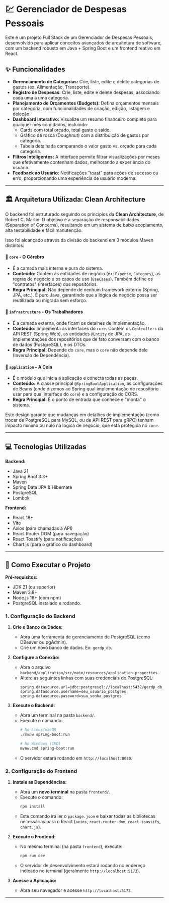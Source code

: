 # 💹 Gerenciador de Despesas Pessoais

Este é um projeto Full Stack de um Gerenciador de Despesas Pessoais, desenvolvido para aplicar conceitos avançados de arquitetura de software, com um backend robusto em Java + Spring Boot e um frontend reativo em React.

## ✨ Funcionalidades

* **Gerenciamento de Categorias:** Crie, liste, edite e delete categorias de gastos (ex: Alimentação, Transporte).
* **Registro de Despesas:** Crie, liste, edite e delete despesas, associando cada uma a uma categoria.
* **Planejamento de Orçamentos (Budgets):** Defina orçamentos mensais por categoria, com funcionalidades de criação, edição, listagem e deleção.
* **Dashboard Interativo:** Visualize um resumo financeiro completo para qualquer mês com dados, incluindo:
    * Cards com total orçado, total gasto e saldo.
    * Gráfico de rosca (Doughnut) com a distribuição de gastos por categoria.
    * Tabela detalhada comparando o valor gasto vs. orçado para cada categoria.
* **Filtros Inteligentes:** A interface permite filtrar visualizações por meses que efetivamente contenham dados, melhorando a experiência do usuário.
* **Feedback ao Usuário:** Notificações "toast" para ações de sucesso ou erro, proporcionando uma experiência de usuário moderna.

---

## 🏛️ Arquitetura Utilizada: Clean Architecture

O backend foi estruturado seguindo os princípios da **Clean Architecture**, de Robert C. Martin. O objetivo é a separação de responsabilidades (Separation of Concerns), resultando em um sistema de baixo acoplamento, alta testabilidade e fácil manutenção.

Isso foi alcançado através da divisão do backend em 3 módulos Maven distintos:

#### 📁 `core` - O Cérebro

* É a camada mais interna e pura do sistema.
* **Conteúdo:** Contém as entidades de negócio (ex: `Expense`, `Category`), as regras de negócio e os casos de uso (`UseCases`). Também define os "contratos" (interfaces) dos repositórios.
* **Regra Principal:** Não depende de nenhum framework externo (Spring, JPA, etc.). É puro Java, garantindo que a lógica de negócio possa ser reutilizada ou migrada sem esforço.

#### 📁 `infrastructure` - Os Trabalhadores

* É a camada externa, onde ficam os detalhes de implementação.
* **Conteúdo:** Implementa as interfaces do `core`. Contém os `Controllers` da API REST (Spring Web), as entidades `@Entity` do JPA, as implementações dos repositórios que de fato conversam com o banco de dados (PostgreSQL), e os DTOs.
* **Regra Principal:** Depende do `core`, mas o `core` não depende dele (Inversão de Dependência).

#### 📁 `application` - A Cola

* É o módulo que inicia a aplicação e conecta todas as peças.
* **Conteúdo:** A classe principal `@SpringBootApplication`, as configurações de Beans (onde dizemos ao Spring qual implementação de repositório usar para qual interface do `core`) e a configuração do CORS.
* **Regra Principal:** É o ponto de entrada que conhece e "monta" o sistema.

Este design garante que mudanças em detalhes de implementação (como trocar de PostgreSQL para MySQL, ou de API REST para gRPC) tenham impacto mínimo ou nulo na lógica de negócio, que está protegida no `core`.

---

## 💻 Tecnologias Utilizadas

**Backend:**

* Java 21
* Spring Boot 3.3+
* Maven
* Spring Data JPA & Hibernate
* PostgreSQL
* Lombok

**Frontend:**

* React 18+
* Vite
* Axios (para chamadas à API)
* React Router DOM (para navegação)
* React Toastify (para notificações)
* Chart.js (para o gráfico do dashboard)

---

## 🚀 Como Executar o Projeto

**Pré-requisitos:**

* JDK 21 (ou superior)
* Maven 3.8+
* Node.js 18+ (com npm)
* PostgreSQL instalado e rodando.

### **1. Configuração do Backend**

1.  **Crie o Banco de Dados:**
    * Abra uma ferramenta de gerenciamento de PostgreSQL (como DBeaver ou pgAdmin).
    * Crie um novo banco de dados. Ex: `gerdp_db`.

2.  **Configure a Conexão:**
    * Abra o arquivo `backend/application/src/main/resources/application.properties`.
    * Altere as seguintes linhas com suas credenciais do PostgreSQL:
        ```properties
        spring.datasource.url=jdbc:postgresql://localhost:5432/gerdp_db
        spring.datasource.username=seu_usuario_postgres
        spring.datasource.password=sua_senha_postgres
        ```

3.  **Execute o Backend:**
    * Abra um terminal na pasta `backend/`.
    * Execute o comando:
        ```bash
        # No Linux/macOS
        ./mvnw spring-boot:run

        # No Windows (CMD)
        mvnw.cmd spring-boot:run
        ```
    * O servidor estará rodando em `http://localhost:8080`.

### **2. Configuração do Frontend**

1.  **Instale as Dependências:**
    * Abra um **novo terminal** na pasta `frontend/`.
    * Execute o comando:
        ```bash
        npm install
        ```
    * Este comando irá ler o `package.json` e baixar todas as bibliotecas necessárias para o React (`axios`, `react-router-dom`, `react-toastify`, `chart.js`).

2.  **Execute o Frontend:**
    * No mesmo terminal (na pasta `frontend`), execute:
        ```bash
        npm run dev
        ```
    * O servidor de desenvolvimento estará rodando no endereço indicado no terminal (geralmente `http://localhost:5173`).

3.  **Acesse a Aplicação:**
    * Abra seu navegador e acesse `http://localhost:5173`.

---
